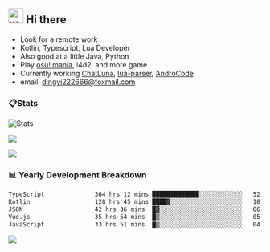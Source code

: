 ## <img alt="wave" src="https://raw.githubusercontent.com/MartinHeinz/MartinHeinz/master/wave.gif" width="30px"> Hi there

- Look for a remote work
- Kotlin, Typescript, Lua Developer
- Also good at a little Java, Python
- Play [osu! mania](https://osu.ppy.sh/users/29808669), l4d2, and more game
- Currently working [ChatLuna](https://github.com/ChatLunaLab), [lua-parser](https://github.com/dingyi222666/lua-parser), [AndroCode](https://github.com/dingyi222666/AndroCode)
- email: [dingyi222666@foxmail.com](mailto:dingyi222666@foxmail.com)

### 📋Stats

![Stats](https://github-readme-stats.vercel.app/api?username=dingyi222666&show_icons=true&icon_color=47A69E&title_color=47A69E&count_private=true)    

![](http://github-profile-summary-cards.vercel.app/api/cards/most-commit-language?username=dingyi222666&theme=nord_dark)

![](http://github-profile-summary-cards.vercel.app/api/cards/productive-time?username=dingyi222666&theme=nord_dark&utcOffset=8)

### 📊 Yearly Development Breakdown

<!--START_SECTION:waka-->

```txt
TypeScript              364 hrs 12 mins █████████████░░░░░░░░░░░░   52.53 %
Kotlin                  128 hrs 45 mins ████▓░░░░░░░░░░░░░░░░░░░░   18.57 %
JSON                    42 hrs 36 mins  █▓░░░░░░░░░░░░░░░░░░░░░░░   06.15 %
Vue.js                  35 hrs 54 mins  █▒░░░░░░░░░░░░░░░░░░░░░░░   05.18 %
JavaScript              33 hrs 51 mins  █▒░░░░░░░░░░░░░░░░░░░░░░░   04.88 %
```

<!--END_SECTION:waka-->

![](https://komarev.com/ghpvc/?username=dingyi222666)
